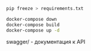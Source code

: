 
```bash
pip freeze > requirements.txt   
```


```bash
docker-compose down
docker-compose build
docker-compose up -d
```

swagger/ - документация к API
